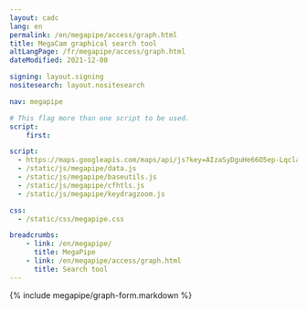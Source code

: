 ```yaml
---
layout: cadc
lang: en
permalink: /en/megapipe/access/graph.html
title: MegaCam graphical search tool
altLangPage: /fr/megapipe/access/graph.html
dateModified: 2021-12-08

signing: layout.signing
nositesearch: layout.nositesearch

nav: megapipe

# This flag more than one script to be used.
script:
    first:

script:
  - https://maps.googleapis.com/maps/api/js?key=AIzaSyDguHe66O5ep-Lqcla9a44wW_RkhB53KB4&amp;sensor=false
  - /static/js/megapipe/data.js
  - /static/js/megapipe/baseutils.js
  - /static/js/megapipe/cfhtls.js
  - /static/js/megapipe/keydragzoom.js

css:
  - /static/css/megapipe.css

breadcrumbs:
    - link: /en/megapipe/
      title: MegaPipe
    - link: /en/megapipe/access/graph.html
      title: Search tool
---
```


{% include megapipe/graph-form.markdown %}
